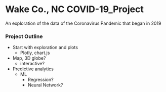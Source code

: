 # Wake Co., NC COVID-19_Project
An exploration of the data of the Coronavirus Pandemic that began in 2019
</br>
### Project Outline
* Start with exploration and plots
  * Plotly, chart.js
* Map, 3D globe?
  * interactive?
* Predictive analytics
  * ML
    * Regression?
    * Neural Network?
